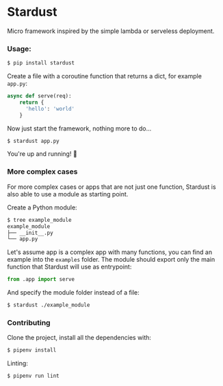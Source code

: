 # Stardust

Micro framework inspired by the simple lambda or serveless deployment.

### Usage:

```sh
$ pip install stardust
```

Create a file with a coroutine function that returns a dict, for example `app.py`:
```python
async def serve(req):
    return {
      'hello': 'world'
    }
```

Now just start the framework, nothing more to do...
```sh
$ stardust app.py
```

You're up and running! 🎉

### More complex cases

For more complex cases or apps that are not just one function, Stardust is also able to use a module as starting point.

Create a Python module:

```sh
$ tree example_module
example_module
├── __init__.py
└── app.py
```

Let's assume app is a complex app with many functions, you can find an example into the `examples` folder.
The module should export only the main function that Stardust will use as entrypoint:

```python
from .app import serve
```

And specify the module folder instead of a file:

```sh
$ stardust ./example_module
```

### Contributing

Clone the project, install all the dependencies with:

```bash
$ pipenv install
```

Linting:

```bash
$ pipenv run lint
```